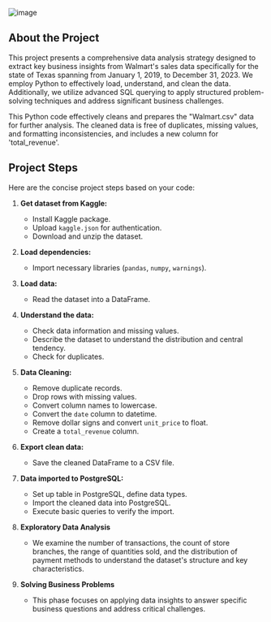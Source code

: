 
![image](https://github.com/user-attachments/assets/bcf2bd1d-dbe2-4980-b443-eb80279089ee)

## About the Project
This project presents a comprehensive data analysis strategy designed to extract key business insights from Walmart's sales data specifically for the state of Texas spanning from January 1, 2019, to December 31, 2023. We employ Python to effectively load, understand, and clean the data. Additionally, we utilize advanced SQL querying to apply structured problem-solving techniques and address significant business challenges.

This Python code effectively cleans and prepares the "Walmart.csv" data for further analysis. The cleaned data is free of duplicates, missing values, and formatting inconsistencies, and includes a new column for 'total_revenue'. 

## Project Steps
Here are the concise project steps based on your code:

1. **Get dataset from Kaggle:**
   - Install Kaggle package.
   - Upload `kaggle.json` for authentication.
   - Download and unzip the dataset.

2. **Load dependencies:**
   - Import necessary libraries (`pandas`, `numpy`, `warnings`).

3. **Load data:**
   - Read the dataset into a DataFrame.

4. **Understand the data:**
   - Check data information and missing values.
   - Describe the dataset to understand the distribution and central tendency.
   - Check for duplicates.

5. **Data Cleaning:**
   - Remove duplicate records.
   - Drop rows with missing values.
   - Convert column names to lowercase.
   - Convert the `date` column to datetime.
   - Remove dollar signs and convert `unit_price` to float.
   - Create a `total_revenue` column.

6. **Export clean data:**
   - Save the cleaned DataFrame to a CSV file.

7. **Data imported to PostgreSQL:**
   - Set up table in PostgreSQL, define data types.
   - Import the cleaned data into PostgreSQL.
   - Execute basic queries to verify the import.

8. **Exploratory Data Analysis**
    - We examine the number of transactions, the count of store branches, the range of quantities sold, and the distribution of payment methods to understand the dataset's structure and key characteristics.
      
11. **Solving Business Problems**
    - This phase focuses on applying data insights to answer specific business questions and address critical challenges.


